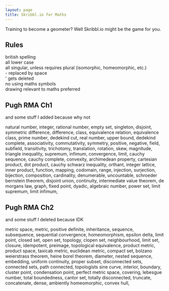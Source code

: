 ```yaml
---
layout: page
title: Skribbl.io for Maths
---
```


Training to become a geometer? Well Skribbl.io might be the game for you. 

## Rules
british spelling \
all lower case \
all singular, unless requires plural (isomorphic, homeomorphic, etc.) \
\- replaced by space \
\' gets deleted \
no using maths symbols \
drawing relevant to maths preferred 

## Pugh RMA Ch1
and some stuff I added because why not

natural number, integer, rational number, empty set, singleton, disjoint, symmetric difference, difference, class, equivalence relation, equivalence class, prime number, dedekind cut, real number, upper bound, dedekind complete, associativity, commutativity, symmetry, positive, negative, field, subfield, transitivity, trichotomy, translation, rotation, skew, magnitude, triangle inequality, supremum, infimum, convergence, limit, cauchy sequence, cauchy complete, convexity, archimedean property, cartesian product, dot product, cauchy schwarz inequality, orthant, integer lattice, inner product, function, mapping, codomain, range, injection, surjection, bijection, composition, cardinality, denumerable, uncountable, schroeder bernstein theorem, disjoint union, continuity, intermediate value theorem, de morgans law, graph, fixed point, dyadic, algebraic number, power set, limit supremum, limit infimum, 

## Pugh RMA Ch2
and some stuff I deleted because IDK

metric space, metric, positive definite, inheritance, sequence, subsequence, sequential convergence, homeomorphism, epsilon delta, limit point, closed set, open set, topology, clopen set, neighbourhood, limit set, closure, idempotent, preimage, topological equivalence, product metric, product space, taxicab metric, euclidean metric, compact set, bolzano weierstrass theorem, heine borel theorem, diameter, nested sequence, embedding, uniform continuity, proper subset, disconnected sets, connected sets, path connected, topologists sine curve, interior, boundary, cluster point, condensation point, perfect metric space, covering, lebesgue number, total boundedness, cantor set, totally disconnected, truncate, concatenate, dense, ambiently homeomorphic, convex hull, 
